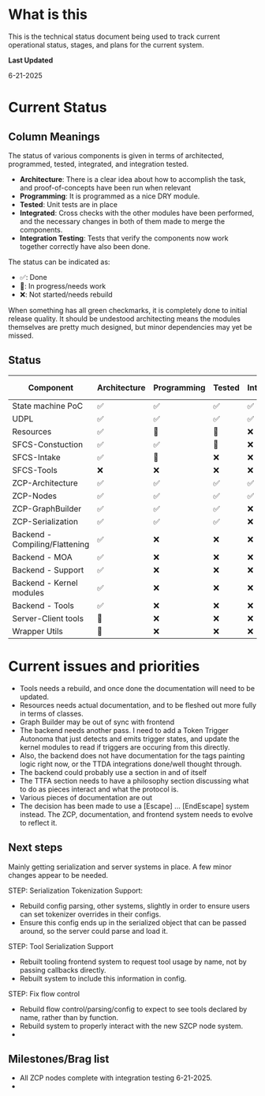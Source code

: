 # What is this

This is the technical status document being used to track current operational status, stages, and plans for the current system.

**Last Updated**

6-21-2025

# Current Status

## Column Meanings
The status of various components is given in terms of architected, programmed, tested, integrated, and integration tested. 

* **Architecture**: There is a clear idea about how to accomplish the task, and proof-of-concepts have been run when relevant
* **Programming**: It is programmed as a nice DRY module.
* **Tested**: Unit tests are in place
* **Integrated**: Cross checks with the other modules have been performed, and the necessary changes in both of them made to merge the components.
* **Integration Testing**: Tests that verify the components now work together correctly have also been done.

The status can be indicated as:

* ✅: Done
* 🚧: In progress/needs work
* ❌: Not started/needs rebuild

When something has all green checkmarks, it is completely done to initial release quality. It should be undestood architecting means the modules themselves are pretty much designed, but minor dependencies may yet be missed.

## Status

| Component                      |Architecture|Programming|Tested|Integrated|Integration Testing|
|--------------------------------|--|--|-|-|-|
| State machine PoC              |✅|✅|✅|✅|✅|
| UDPL                           |✅|✅|✅|✅|✅|
| Resources                      |✅|🚧|🚧|❌|❌|
| SFCS-Constuction               |✅|✅|🚧|❌|❌|
| SFCS-Intake                    |✅|🚧|❌|❌|❌|
| SFCS-Tools                     |❌|❌|❌|❌|❌|
| ZCP-Architecture               |✅|✅|✅|✅|✅|
| ZCP-Nodes                      |✅|✅|✅|✅|✅|
| ZCP-GraphBuilder               |✅|✅|✅|❌|❌|
| ZCP-Serialization              |✅|✅|✅|❌|❌|
| Backend - Compiling/Flattening |✅|❌|❌|❌|❌|
| Backend - MOA                  |✅|❌|❌|❌|❌|
| Backend - Support              |✅|❌|❌|❌|❌|
| Backend - Kernel modules       |✅|❌|❌|❌|❌|
| Backend - Tools                |✅|❌|❌|❌|❌|
| Server-Client tools            |🚧|❌|❌|❌|❌|
| Wrapper Utils                  |🚧|❌|❌|❌|❌|

# Current issues and priorities

* Tools needs a rebuild, and once done the documentation will need to be updated.
* Resources needs actual documentation, and to be fleshed out more fully in terms of classes.
* Graph Builder may be out of sync with frontend
* The backend needs another pass. I need to add a Token Trigger Autonoma that just detects and emits trigger states, and update the kernel modules to read if triggers are occuring from this directly. 
* Also, the backend does not have documentation for the tags painting logic right now, or the TTDA integrations done/well thought through.
* The backend could probably use a section in and of itself
* The TTFA section needs to have a philosophy section discussing what to do as pieces interact and what the protocol is.
* Various pieces of documentation are out
* The decision has been made to use a [Escape] ... [EndEscape] system instead. The ZCP, documentation, and frontend system needs to evolve to reflect it.
## Next steps

Mainly getting serialization and server systems in place. A few minor changes appear to be needed.

STEP: Serialization Tokenization Support:
* Rebuild config parsing, other systems, slightly in order to ensure users can set tokenizer overrides in their configs.
* Ensure this config ends up in the serialized object that can be passed around, so the server could parse and load it.

STEP: Tool Serialization Support
* Rebuilt tooling frontend system to request tool usage by name, not by passing callbacks directly.
* Rebuilt system to include this information in config.

STEP: Fix flow control
* Rebuild flow control/parsing/config to expect to see tools declared by name, rather than by function.
* Rebuild system to properly interact with the new SZCP node system.
* 

## Milestones/Brag list

- All ZCP nodes complete with integration testing 6-21-2025.
- 